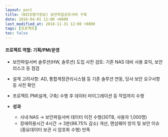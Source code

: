 ```yaml
---
layout: post
title: (NICE평가정보) 보안파일공유서버 구축
date: 2018-04-01 12:00 +0800
last_modified_at: 2018-11-31 12:00 +0800
tags: [프로젝트]
toc: false
---
```


#### 프로젝트 역할: 기획/PM/운영

- 보안파일서버 솔루션(HW, 솔루션) 도입 사전 검토: 기존 NAS 대비 사용 효익, 보안 리스크 등 점검
- 설계 고려사항: AD, 통합계정관리시스템 등 기존 솔루션 연동, 당사 보안 요구사항 등 사전 확인
- 프로젝트 PM(설계, 구축) 수행 후 데이터 마이그레이션 등 작업까지 수행

- **성과**
    + 사내 NAS → 보안파일서버 데이터 이전 수행(30TB, 사용자 1,000명)
    + 장애허용시간 4시간 → 3분(98.75% 감소) 개선, 랜섬웨어 방지 및 보안 이슈<br>(중요데이터 보관 시 암호화 수행) 만족
